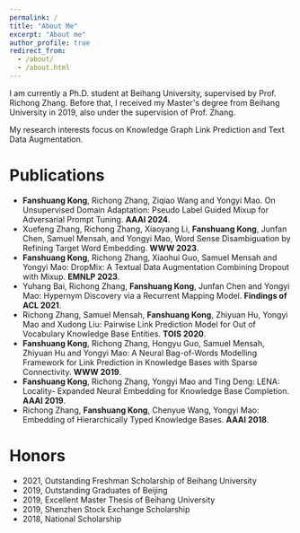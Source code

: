 ```yaml
---
permalink: /
title: "About Me"
excerpt: "About me"
author_profile: true
redirect_from: 
  - /about/
  - /about.html
---
```


I am currently a Ph.D. student at Beihang University, supervised by Prof. Richong Zhang. Before that, I received my Master's degree from Beihang University in 2019, also under the supervision of Prof. Zhang.

My research interests focus on Knowledge Graph Link Prediction and Text Data Augmentation.

Publications
======
- **Fanshuang Kong**, Richong Zhang, Ziqiao Wang and Yongyi Mao. On Unsupervised Domain Adaptation: Pseudo Label Guided Mixup for Adversarial Prompt Tuning. **AAAI 2024**.
- Xuefeng Zhang, Richong Zhang, Xiaoyang Li, **Fanshuang Kong**, Junfan Chen, Samuel Mensah, and Yongyi Mao, Word Sense Disambiguation by Refining Target Word Embedding. **WWW 2023**.
- **Fanshuang Kong**, Richong Zhang, Xiaohui Guo, Samuel Mensah and Yongyi Mao: DropMix: A Textual Data Augmentation Combining Dropout with Mixup. **EMNLP 2023**.
- Yuhang Bai, Richong Zhang, **Fanshuang Kong**, Junfan Chen and Yongyi Mao: Hypernym Discovery via a Recurrent Mapping Model. **Findings of ACL 2021**.
- Richong Zhang, Samuel Mensah, **Fanshuang Kong**, Zhiyuan Hu, Yongyi Mao and Xudong Liu: Pairwise Link Prediction Model for Out of Vocabulary Knowledge Base Entities. **TOIS 2020**.
- **Fanshuang Kong**, Richong Zhang, Hongyu Guo, Samuel Mensah, Zhiyuan Hu and Yongyi Mao: A Neural Bag-of-Words Modelling Framework for Link Prediction in Knowledge Bases with Sparse Connectivity. **WWW 2019**.
- **Fanshuang Kong**, Richong Zhang, Yongyi Mao and Ting Deng: LENA: Locality- Expanded Neural Embedding for Knowledge Base Completion. **AAAI 2019**.
- Richong Zhang, **Fanshuang Kong**, Chenyue Wang, Yongyi Mao: Embedding of Hierarchically Typed Knowledge Bases. **AAAI 2018**.


Honors
======
- 2021, Outstanding Freshman Scholarship of Beihang University
- 2019, Outstanding Graduates of Beijing
- 2019, Excellent Master Thesis of Beihang University
- 2019, Shenzhen Stock Exchange Scholarship
- 2018, National Scholarship

